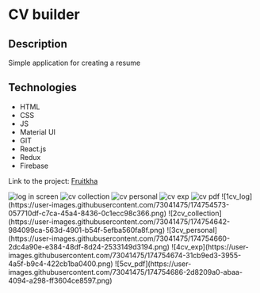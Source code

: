 <h1>CV builder</h1>
<h2>Description</h2> 
<p>Simple application for creating a resume</p>
<h2>Technologies</h2>
<ul>
<li>HTML</li>
<li>CSS</li>
<li>JS</li>
<li>Material UI</li>
<li>GIT</li>
<li>React.js</li>
<li>Redux</li>
<li>Firebase</li>
</ul>
<p>Link to the project: <a href="https://fruitkha.netlify.app/">Fruitkha</a></p>
<img src="https://drive.google.com/file/d/1As3rUuCTg7UAy6ErRuFx0OzSi_C1aRDZ/view?usp=sharing" alt="log in screen"/>
<img src="https://drive.google.com/file/d/1oeDVBqqs0C-HhSlaOOvITEGXK5YaIBmF/view?usp=sharing" alt="cv collection"/>
<img src="https://drive.google.com/file/d/1kc5l8eGYx2hA1PHjvHhRsVrRAQ9_7hO4/view?usp=sharing" alt="cv personal"/>
<img src="https://drive.google.com/file/d/1h3PjtxlFQWvRWdeOZyTStroiXKllLzKb/view?usp=sharing" alt="cv exp"/>
<img src="https://drive.google.com/file/d/1JMAU6st4x68j60ZkT9B5rwMuVcXg_DF_/view?usp=sharing" alt="cv pdf"/>
![1cv_log](https://user-images.githubusercontent.com/73041475/174754573-057710df-c7ca-45a4-8436-0c1ecc98c366.png)
![2cv_collection](https://user-images.githubusercontent.com/73041475/174754642-984099ca-563d-4901-b54f-5efba560fa8f.png)
![3cv_personal](https://user-images.githubusercontent.com/73041475/174754660-2dc4a90e-e384-48df-8d24-2533149d3194.png)
![4cv_exp](https://user-images.githubusercontent.com/73041475/174754674-31cb9ed3-3955-4a5f-b9c4-422cb1ba0400.png)
![5cv_pdf](https://user-images.githubusercontent.com/73041475/174754686-2d8209a0-abaa-4094-a298-ff3604ce8597.png)
